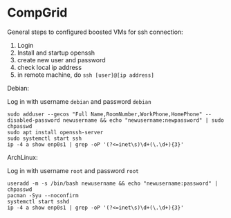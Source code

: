 # CompGrid

General steps to configured boosted VMs for ssh connection:

1. Login
2. Install and startup openssh
3. create new user and password
4. check local ip address
5. in remote machine, do ```ssh [user]@[ip address]```

Debian:

Log in with username ```debian``` and password ```debian```

```
sudo adduser --gecos "Full Name,RoomNumber,WorkPhone,HomePhone" --disabled-password newusername && echo "newusername:newpassword" | sudo chpasswd
sudo apt install openssh-server
sudo systemctl start ssh
ip -4 a show enp0s1 | grep -oP '(?<=inet\s)\d+(\.\d+){3}'
```

ArchLinux:

Log in with username ```root``` and password ```root```

```
useradd -m -s /bin/bash newusername && echo "newusername:password" | chpasswd
pacman -Syu --noconfirm
systemctl start sshd
ip -4 a show enp0s1 | grep -oP '(?<=inet\s)\d+(\.\d+){3}'
```
